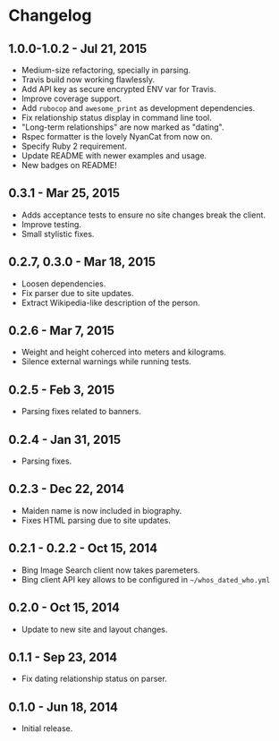 # Changelog

## 1.0.0-1.0.2 - Jul 21, 2015

* Medium-size refactoring, specially in parsing.
* Travis build now working flawlessly.
* Add API key as secure encrypted ENV var for Travis.
* Improve coverage support.
* Add `rubocop` and `awesome_print` as development dependencies.
* Fix relationship status display in command line tool.
* "Long-term relationships" are now marked as "dating".
* Rspec formatter is the lovely NyanCat from now on.
* Specify Ruby 2 requirement.
* Update README with newer examples and usage.
* New badges on README!

## 0.3.1 - Mar 25, 2015

* Adds acceptance tests to ensure no site changes break the client.
* Improve testing.
* Small stylistic fixes.

## 0.2.7, 0.3.0 - Mar 18, 2015

* Loosen dependencies.
* Fix parser due to site updates.
* Extract Wikipedia-like description of the person.

## 0.2.6 - Mar 7, 2015

* Weight and height coherced into meters and kilograms.
* Silence external warnings while running tests.

## 0.2.5 - Feb 3, 2015

* Parsing fixes related to banners.

## 0.2.4 - Jan 31, 2015

* Parsing fixes.

## 0.2.3 - Dec 22, 2014

* Maiden name is now included in biography.
* Fixes HTML parsing due to site updates.

## 0.2.1 - 0.2.2 - Oct 15, 2014

* Bing Image Search client now takes paremeters.
* Bing client API key allows to be configured in `~/whos_dated_who.yml`

## 0.2.0 - Oct 15, 2014

* Update to new site and layout changes.

## 0.1.1 - Sep 23, 2014

* Fix dating relationship status on parser.

## 0.1.0 - Jun 18, 2014

* Initial release.
